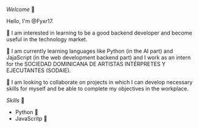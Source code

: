 *Welcome* 👋

Hello, I'm @Fyxr17.

👀 I am interested in learning to be a good backend developer and become useful in the technology market.

🌱 I am currently learning languages ​​like Python (in the AI ​​part) and JajaScript (in the web development backend part) and I work as an intern for the SOCIEDAD DOMINICANA DE ARTISTAS INTÉRPRETES Y EJECUTANTES (SODAIE).
 
💞️ I am looking to collaborate on projects in which I can develop necessary skills for myself and be able to complete my objectives in the workplace.

*Skills* 🎯
- Python 🐍
- JavaScritp 📜
